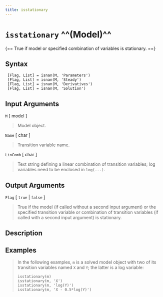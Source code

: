 ```yaml
---
title: isstationary
---
```


# `isstationary` ^^(Model)^^

{== True if model or specified combination of variables is stationary. ==}


 ## Syntax

     [Flag, List] = isnan(M, 'Parameters')
     [Flag, List] = isnan(M, 'Steady')
     [Flag, List] = isnan(M, 'Derivatives')
     [Flag, List] = isnan(M, 'Solution')


 ## Input Arguments ##

 `M` [ model ]
> 
> Model object.
>

 `Name` [ char ]
> 
> Transition variable name.
>

 `LinComb` [ char ] 
> 
> Text string defining a linear combination of
> transition variables; log variables need to be enclosed in `log(...)`.
>

 ## Output Arguments ##

 `Flag` [ `true` | `false` ]
> 
> True if the model (if called without a
> second input argument) or the specified transition variable or
> combination of transition variables (if called with a second input
> argument) is stationary.
>

 ## Description


 ## Examples
>
> In the following examples, `m` is a solved model object with two of its
> transition variables named `X` and `Y`; the latter is a log variable:
>
>     isstationary(m)
>     isstationary(m, 'X')
>     isstationary(m, 'log(Y)')
>     isstationary(m, 'X - 0.5*log(Y)')
>